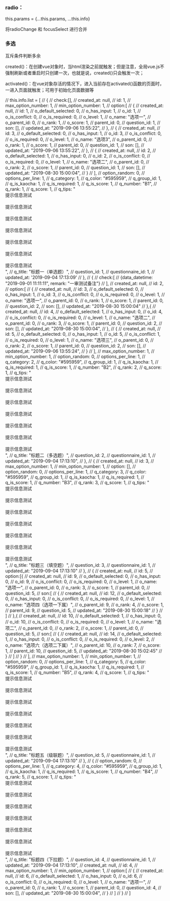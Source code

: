 ### radio： 

this.params = {...this.params, ...this.info}

将radioChange 和 focusSelect 进行合并


### 多选
互斥条件判断多余

created()：在创建vue对象时，当html渲染之前就触发；但是注意，全局vue.js不强制刷新或者重启时只创建一次，也就是说，created()只会触发一次；

activated()：在vue对象存活的情况下，进入当前存在activated()函数的页面时，一进入页面就触发；可用于初始化页面数据等



// this.info.list = [
        //   {
        //     check:[],
        //     created_at: null,
        //     id: 1,
        //     max_option_number: 1,
        //     min_option_number: 1,
        //     option:[
        //       {
        //         created_at: null,
        //         id: 1,
        //         o_default_selected: 0,
        //         o_has_input: 1,
        //         o_id: 1,
        //         o_is_conflict: 0,
        //         o_is_required: 0,
        //         o_level: 1,
        //         o_name: "选项一",
        //         o_parent_id: 0,
        //         o_rank: 1,
        //         o_score: 1,
        //         parent_id: 0,
        //         question_id: 1,
        //         son: [],
        //         updated_at: "2019-09-06 13:55:22",
        //       },
        //       {
        //         created_at: null,
        //         id: 3,
        //         o_default_selected: 0,
        //         o_has_input: 1,
        //         o_id: 3,
        //         o_is_conflict: 0,
        //         o_is_required: 0,
        //         o_level: 1,
        //         o_name: "选项3",
        //         o_parent_id: 0,
        //         o_rank: 1,
        //         o_score: 1,
        //         parent_id: 0,
        //         question_id: 1,
        //         son: [],
        //         updated_at: "2019-09-06 13:55:22",
        //       },
        //       {
        //         created_at: null,
        //         id: 2,
        //         o_default_selected: 1,
        //         o_has_input: 0,
        //         o_id: 2,
        //         o_is_conflict: 0,
        //         o_is_required: 0,
        //         o_level: 1,
        //         o_name: "选项二",
        //         o_parent_id: 0,
        //         o_rank: 2,
        //         o_score: 1,
        //         parent_id: 0,
        //         question_id: 1,
        //         son: [],
        //         updated_at: "2019-08-30 15:00:04",
        //       }
        //     ],
        //     option_random: 0,
        //     options_per_line: 1,
        //     q_category: 1,
        //     q_color: "#595959",
        //     q_group_id: 1,
        //     q_is_kaocha: 1,
        //     q_is_required: 1,
        //     q_is_score: 1,
        //     q_number: "B1",
        //     q_rank: 1,
        //     q_score: 1,
        //     q_tips: "<br>提示信息测试</br><br>提示信息测试</br><br>提示信息测试</br><br>提示信息测试</br><br>提示信息测试</br><br>提示信息测试</br><br>提示信息测试</br>",
        //     q_title: "标题一（单选题）",
        //     question_id: 1,
        //     questionnaire_id: 1,
        //     updated_at: '2019-09-04 17:13:09'
        //   },
        //   {
        //     check:[
        //       {data_datetime: "2019-09-01 11:11:11", remark: "一审测试备注"}
        //     ],
        //     created_at: null,
        //     id: 2,
        //     option:[
        //       {
        //         created_at: null,
        //         id: 3,
        //         o_default_selected: 0,
        //         o_has_input: 1,
        //         o_id: 3,
        //         o_is_conflict: 0,
        //         o_is_required: 0,
        //         o_level: 1,
        //         o_name: "选项一",
        //         o_parent_id: 0,
        //         o_rank: 1,
        //         o_score: 1,
        //         parent_id: 0,
        //         question_id: 2,
        //         son: [],
        //         updated_at: "2019-08-30 15:00:04"
        //       },{
        //         created_at: null,
        //         id: 4,
        //         o_default_selected: 1,
        //         o_has_input: 0,
        //         o_id: 4,
        //         o_is_conflict: 0,
        //         o_is_required: 0,
        //         o_level: 1,
        //         o_name: "选项二",
        //         o_parent_id: 0,
        //         o_rank: 3,
        //         o_score: 1,
        //         parent_id: 0,
        //         question_id: 2,
        //         son: [],
        //         updated_at: "2019-08-30 15:00:04",
        //       },
        //       {
        //         created_at: null,
        //         id: 5,
        //         o_default_selected: 0,
        //         o_has_input: 1,
        //         o_id: 5,
        //         o_is_conflict: 1,
        //         o_is_required: 0,
        //         o_level: 1,
        //         o_name: "选项三",
        //         o_parent_id: 0,
        //         o_rank: 2,
        //         o_score: 1,
        //         parent_id: 0,
        //         question_id: 2,
        //         son: [],
        //         updated_at: "2019-09-06 13:55:24",
        //       }
        //     ],
        //     max_option_number: 1,
        //     min_option_number: 1,
        //     option_random: 0,
        //     options_per_line: 1,
        //     q_category: 2,
        //     q_color: "#595959",
        //     q_group_id: 1,
        //     q_is_kaocha: 1,
        //     q_is_required: 1,
        //     q_is_score: 1,
        //     q_number: "B2",
        //     q_rank: 2,
        //     q_score: 1,
        //     q_tips: "<br>提示信息测试</br><br>提示信息测试</br><br>提示信息测试</br><br>提示信息测试</br><br>提示信息测试</br><br>提示信息测试</br><br>提示信息测试</br>",
        //     q_title: "标题二（多选题）",
        //     question_id: 2,
        //     questionnaire_id: 1,
        //     updated_at: "2019-09-04 17:13:10",
        //   },
        //   {
        //     created_at: null,
        //     id: 3,
        //     max_option_number: 1,
        //     min_option_number: 1,
        //     option: [],
        //     option_random: 0,
        //     options_per_line: 1,
        //     q_category: 3,
        //     q_color: "#595959",
        //     q_group_id: 1,
        //     q_is_kaocha: 1,
        //     q_is_required: 1,
        //     q_is_score: 1,
        //     q_number: "B3",
        //     q_rank: 3,
        //     q_score: 1,
        //     q_tips: "<br>提示信息测试</br><br>提示信息测试</br><br>提示信息测试</br><br>提示信息测试</br><br>提示信息测试</br><br>提示信息测试</br><br>提示信息测试</br>",
        //     q_title: "标题三（填空题）",
        //     question_id: 3,
        //     questionnaire_id: 1,
        //     updated_at: "2019-09-04 17:13:10"
        //   },
        //   {
        //     created_at: null,
        //     id: 5,
        //     option:[{
        //       created_at: null,
        //       id: 9,
        //       o_default_selected: 0,
        //       o_has_input: 0,
        //       o_id: 9,
        //       o_is_conflict: 0,
        //       o_is_required: 0,
        //       o_level: 1,
        //       o_name: "选项一",
        //       o_parent_id: 0,
        //       o_rank: 3,
        //       o_score: 1,
        //       parent_id: 0,
        //       question_id: 5,
        //       son:[
        //         {
        //           created_at: null,
        //           id: 12,
        //           o_default_selected: 0,
        //           o_has_input: 0,
        //           o_is_conflict: 0,
        //           o_is_required: 0,
        //           o_level: 1,
        //           o_name: "选项四（选项一下属）",
        //           o_parent_id: 9,
        //           o_rank: 4,
        //           o_score: 1,
        //           parent_id: 9,
        //           question_id: 5,
        //           updated_at: "2019-08-30 15:00:18"
        //         }
        //       ]
        //     },{
        //       created_at: null,
        //       id: 10,
        //       o_default_selected: 1,
        //       o_has_input: 0,
        //       o_id: 10,
        //       o_is_conflict: 0,
        //       o_is_required: 0,
        //       o_level: 1,
        //       o_name: "选项二",
        //       o_parent_id: 0,
        //       o_rank: 2,
        //       o_score: 1,
        //       parent_id: 0,
        //       question_id: 5,
        //       son:[
        //         {
        //           created_at: null,
        //           id: 14,
        //           o_default_selected: 1,
        //           o_has_input: 0,
        //           o_is_conflict: 0,
        //           o_is_required: 0,
        //           o_level: 2,
        //           o_name: "选项六（选项二下属）",
        //           o_parent_id: 10,
        //           o_rank: 7,
        //           o_score: 1,
        //           parent_id: 10,
        //           question_id: 5,
        //           updated_at: "2019-08-30 15:02:45"
        //         }
        //       ]
        //     }
        //     ],
        //     max_option_number: 1,
        //     min_option_number: 1,
        //     option_random: 0,
        //     options_per_line: 1,
        //     q_category: 5,
        //     q_color: "#595959",
        //     q_group_id: 1,
        //     q_is_kaocha: 1,
        //     q_is_required: 1,
        //     q_is_score: 1,
        //     q_number: "B5",
        //     q_rank: 4,
        //     q_score: 1,
        //     q_tips: "<br>提示信息测试</br><br>提示信息测试</br><br>提示信息测试</br><br>提示信息测试</br><br>提示信息测试</br><br>提示信息测试</br><br>提示信息测试</br>",
        //     q_title: "标题五（级联题）",
        //     question_id: 5,
        //     questionnaire_id: 1,
        //     updated_at: "2019-09-04 17:13:10"
        //   },
        //   {
        //     option_random: 0,
        //     options_per_line: 1,
        //     q_category: 4,
        //     q_color: "#595959",
        //     q_group_id: 1,
        //     q_is_kaocha: 1,
        //     q_is_required: 1,
        //     q_is_score: 1,
        //     q_number: "B4",
        //     q_rank: 5,
        //     q_score: 1,
        //     q_tips: "<br>提示信息测试</br><br>提示信息测试</br><br>提示信息测试</br><br>提示信息测试</br><br>提示信息测试</br><br>提示信息测试</br><br>提示信息测试</br>",
        //     q_title: "标题四（下拉题）",
        //     question_id: 4,
        //     questionnaire_id: 1,
        //     updated_at: "2019-09-04 17:13:10",
        //     created_at: null,
        //     id: 4,
        //     max_option_number: 1,
        //     min_option_number: 1,
        //     option:[
        //       {
        //         created_at: null,
        //         id: 6,
        //         o_default_selected: 1,
        //         o_has_input: 0,
        //         o_id: 6,
        //         o_is_conflict: 0,
        //         o_is_required: 0,
        //         o_level: 1,
        //         o_name: "选项一",
        //         o_parent_id: 0,
        //         o_rank: 1,
        //         o_score: 1,
        //         parent_id: 0,
        //         question_id: 4,
        //         son: [],
        //         updated_at: "2019-08-30 15:00:04",
        //       }
        //     ]
        //   }
        // ]

